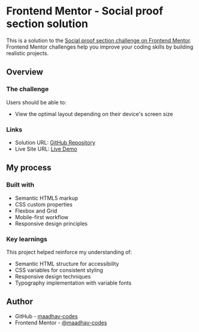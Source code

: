 # Frontend Mentor - Social proof section solution

This is a solution to the [Social proof section challenge on Frontend Mentor](https://www.frontendmentor.io/challenges/social-proof-section-6e0qTv_bA). Frontend Mentor challenges help you improve your coding skills by building realistic projects.

## Overview

### The challenge

Users should be able to:

- View the optimal layout depending on their device's screen size

### Links

- Solution URL: [GitHub Repository](https://github.com/maadhav-codes/fm-social-proof-section-solution)
- Live Site URL: [Live Demo](https://maadhav-codes.github.io/fm-social-proof-section-solution/)

## My process

### Built with

- Semantic HTML5 markup
- CSS custom properties
- Flexbox and Grid
- Mobile-first workflow
- Responsive design principles

### Key learnings

This project helped reinforce my understanding of:

- Semantic HTML structure for accessibility
- CSS variables for consistent styling
- Responsive design techniques
- Typography implementation with variable fonts

## Author

- GitHub - [maadhav-codes](https://github.com/maadhav-codes)
- Frontend Mentor - [@maadhav-codes](https://www.frontendmentor.io/profile/maadhav-codes)
